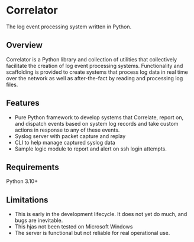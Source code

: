 # Correlator

The log event processing system written in Python.

## Overview

Correlator is a Python library and collection of utilities that collectively
facilitate the creation of log event processing systems. Functionality and scaffolding is provided to create systems
that process log data in real time over the network as well as after-the-fact by reading and processing log files.

## Features

- Pure Python framework to develop systems that Correlate, report on, and dispatch events based on system log records
and take custom actions in response to any of these events.
- Syslog server with packet capture and replay
- CLI to help manage captured syslog data
- Sample logic module to report and alert on ssh login attempts.

## Requirements

Python 3.10+

## Limitations

- This is early in the development lifecycle. It does not yet do much, and bugs are inevitable.
- This hjas not been tested on Microsoft Windows
- The server is functional but not reliable for real operational use.

